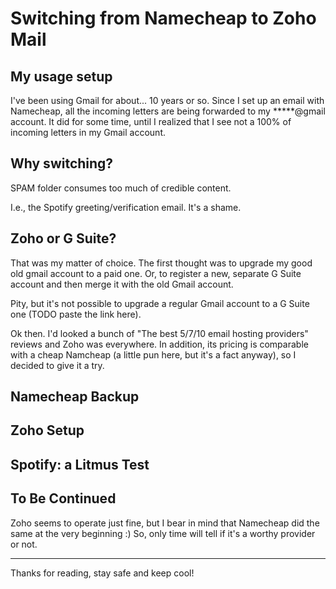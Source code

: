# Switching from Namecheap to Zoho Mail

## My usage setup

I've been using Gmail for about... 10 years or so. Since I set up an email with Namecheap, all the incoming letters are being forwarded to my \*****@gmail account. It did for some time, until I realized that I see not a 100% of incoming letters in my Gmail account.

## Why switching?

SPAM folder consumes too much of credible content.

I.e., the Spotify greeting/verification email. It's a shame. 

## Zoho or G Suite?

That was my matter of choice. The first thought was to upgrade my good old gmail account to a paid one. Or, to register a new, separate G Suite account and then merge it with the old Gmail account.

Pity, but it's not possible to upgrade a regular Gmail account to a G Suite one (TODO paste the link here).  

Ok then. I'd looked a bunch of "The best 5/7/10 email hosting providers" reviews and Zoho was everywhere. In addition, its pricing is comparable with a cheap Namcheap (a little pun here, but it's a fact anyway), so I decided to give it a try.

## Namecheap Backup

## Zoho Setup

## Spotify: a Litmus Test

## To Be Continued

Zoho seems to operate just fine, but I bear in mind that Namecheap did the same at the very beginning :) So, only time will tell if it's a worthy provider or not.

---

Thanks for reading, stay safe and keep cool!

